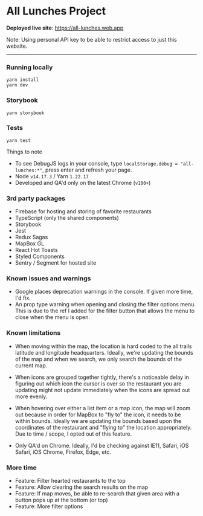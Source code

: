# All Lunches Project

**Deployed live site**: https://all-lunches.web.app

Note: Using personal API key to be able to restrict access to just this website.

---

### Running locally

```
yarn install
yarn dev
```

### Storybook

```
yarn storybook
```

### Tests

```
yarn test
```

Things to note

- To see DebugJS logs in your console, type `localStorage.debug = "all-lunches:*"`, press enter and refresh your page.
- Node `v14.17.3` / Yarn `1.22.17`
- Developed and QA'd only on the latest Chrome (`v100+`)

### 3rd party packages

- Firebase for hosting and storing of favorite restaurants
- TypeScript (only the shared components)
- Storybook
- Jest
- Redux Sagas
- MapBox GL
- React Hot Toasts
- Styled Components
- Sentry / Segment for hosted site

### Known issues and warnings

- Google places deprecation warnings in the console. If given more time, I'd fix.
- An prop type warning when opening and closing the filter options menu. This is due to the ref I added for the filter button that allows the menu to close when the menu is open.

### Known limitations

- When moving within the map, the location is hard coded to the all trails latitude and longitude headquarters. Ideally, we're updating the bounds of the map and when we search, we only search the bounds of the current map.

- When icons are grouped together tightly, there's a noticeable delay in figuring out which icon the cursor is over so the restaurant you are updating might not update immediately when the icons are spread out more evenly.

- When hovering over either a list item or a map icon, the map will zoom out because in order for MapBox to "fly to" the icon, it needs to be within bounds. Ideally we are updating the bounds based upon the coordinates of the restaurant and "flying to" the location appropriately. Due to time / scope, I opted out of this feature.

- Only QA'd on Chrome. Ideally, I'd be checking against IE11, Safari, iOS Safari, iOS Chrome, Firefox, Edge, etc.

### More time

- Feature: Filter hearted restaurants to the top
- Feature: Allow clearing the search results on the map
- Feature: If map moves, be able to re-search that given area with a button pops up at the bottom (or top)
- Feature: More filter options
